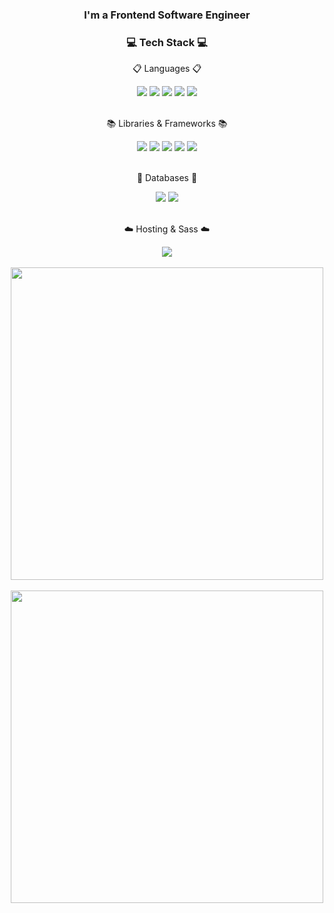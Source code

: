 <div align="center">
	<h3>I'm a Frontend Software Engineer</h3>
</div>
<div align="center">
	<h3>💻 Tech Stack 💻</h3>
</div>
<div align=center>
	<p>📋 Languages 📋</p>
</div>
<div align="center">
	<img src="https://img.shields.io/badge/HTML-E34F26?style=flat&logo=HTML5&logoColor=white" />
	<img src="https://img.shields.io/badge/CSS-1572B6?style=flat&logo=CSS3&logoColor=white" />
	<img src="https://img.shields.io/badge/JavaScript-F7DF1E?style=flat&logo=JavaScript&logoColor=white" />
	<img src="https://img.shields.io/badge/TypeScript-3178C6?style=flat&logo=TypeScript&logoColor=white" />	
	<img src="https://img.shields.io/badge/Python-3670A0?style=flat&logo=Python&logoColor=ffdd54" />	
</div>
<br>
<div align=center>
	<p>📚 Libraries & Frameworks 📚</p>
</div>
<div align="center">
	<img src="https://img.shields.io/badge/React-61DAFB?style=flat&logo=React&logoColor=white" />
	<img src="https://img.shields.io/badge/Next.js-black?style=flat&logo=Next.js&logoColor=white" />	
	<img src="https://img.shields.io/badge/Redux-blueviolet?style=flat&logo=Redux&logoColor=white" />	
	<img src="https://img.shields.io/badge/Express.js-%23404d59.svg?style=flat&logo=Express&logoColor=%2361DAFB" />
	<img src="https://img.shields.io/badge/Flask-%23000.svg?style=flat&logo=Flask&logoColor=white" />
</div>
<br>
<div align=center>
	<p>💾 Databases 💾</p>
</div>
<div align="center">
	<img src="https://img.shields.io/badge/MongoDB-%234ea94b.svg?style=flat&logo=MongoDB&logoColor=white" />
	<img src="https://img.shields.io/badge/PostgreSQL-%23316192.svg?style=flat&logo=PostgreSQL&logoColor=white" />
</div>
<br>
<div align=center>
	<p>☁️ Hosting & Sass ☁️</p>
</div>
<div align="center">
	<img src="https://img.shields.io/badge/AWS-%23FF9900.svg?style=flat&logo=Amazon-AWS&logoColor=white" />
</div>
<br>
<div align="center">
	<img width="500" src="https://github-readme-stats.vercel.app/api/top-langs/?username=sekhyuni&layout=compact" />
	<br>
	<br>
	<img width="500" src="https://github-readme-stats.vercel.app/api?username=sekhyuni&show_icons=true" />
</div>
